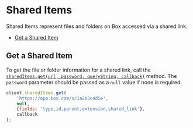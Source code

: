Shared Items
============

Shared Items represent files and folders on Box accessed via a shared link.

* [Get a Shared Item](#get-a-shared-item)

Get a Shared Item
-----------------

To get the file or folder information for a shared link, call the [`sharedItems.get(url, password, queryString, callback)`](http://opensource.box.com/box-node-sdk/SharedItems.html#get) method. The `password` parameter should be passed as a `null` value if none is required.

```js
client.sharedItems.get(
    'https://app.box.com/s/1a2b3c4d5e',
    null,
    {fields: 'type,id,parent,extension,shared_link'},
    callback
);
```
